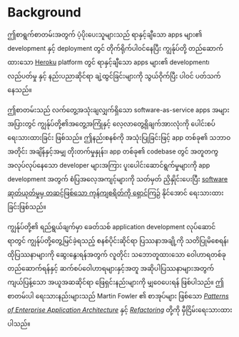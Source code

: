 Background
==========

ဤစာရွက်စာတမ်းအတွက် ပံ့ပိုးပေးသူများသည် ရာနှင့်ချီသော apps များ၏ development နှင့် deployment တွင် တိုက်ရိုက်ပါ၀င်နေပြီး ကျွန်ုပ်တို့ တည်ဆောက်ထားသော <a href="http://www.heroku.com/" target="_blank">Heroku</a> platform တွင် ရာနှင့်ချီသော apps များ၏ development၊ လည်ပတ်မှု နှင့် နည်းပညာဆိုင်ရာ ချဲ့ထွင်ခြင်းများကို သွယ်ဝိုက်ပြီး ပါဝင် ပတ်သက်နေသည်။

ဤစာတမ်းသည် လက်တွေ့အသုံးချလျှက်ရှိသော software-as-service apps အများအပြားတွင် ကျွန်ုပ်တို့၏အတွေ့အကြုံနှင့် လေ့လာတွေ့ရှိချက်အားလုံးကို ပေါင်းစပ်ရေးသားထားခြင်း ဖြစ်သည်။ ဤနည်းစနစ်ကို အသုံးပြုခြင်းဖြင့် app တစ်ခု၏ သဘာဝအတိုင်း အချိန်နှင့်အမျှ တိုးတက်မှုနှုန်း၊ app တစ်ခု၏ codebase တွင် အတူတကွ အလုပ်လုပ်နေသော developer များအကြား ပူးပေါင်းဆောင်ရွက်မှုများကို app development အတွက် စံပြအလေ့အကျင့်များကို သတ်မှတ် ညှိနှိုင်းပေးပြီး <a href="http://blog.heroku.com/archives/2011/6/28/the_new_heroku_4_erosion_resistance_explicit_contracts/" target="_blank">software ဆုတ်ယုတ်မှုမှ တဆင့်ဖြစ်သော ကုန်ကျစရိတ်ကို ရှောင်ကြဉ်</a> နိုင်အောင် ရေးသားထားခြင်းဖြစ်သည်။

ကျွန်ုပ်တို့၏​ ရည်ရွယ်ချက်မှာ ခေတ်သစ် application development လုပ်ဆောင်ရာတွင် ကျွန်ုပ်တို့တွေ့မြင်ခဲ့ရသည့် စနစ်ပိုင်းဆိုင်ရာ ပြဿနာအချို့ကို သတိပြုမိစေရန်၊ ထိုပြဿနာများကို ဆွေးနွေးရန်အတွက် လူတိုင်း သဘောတူထားသော ဝေါဟာရတစ်ခု တည်ဆောက်ရန်နှင့် ဆက်စပ်ဝေါဟာရများနှင့်အတူ အဆိုပါပြဿနာများအတွက် ကျယ်ပြန့်သော အယူအဆဆိုင်ရာ ဖြေရှင်းနည်းများကို မျှဝေပေးရန် ဖြစ်ပါသည်။ ဤစာတမ်းပါ ရေးသားနည်းများသည်  Martin Fowler ၏ စာအုပ်များ ဖြစ်သော *<a href="https://books.google.com/books/about/Patterns_of_enterprise_application_archi.html?id=FyWZt5DdvFkC" target="_blank">Patterns of Enterprise Application Architecture</a>* နှင့် *<a href="https://books.google.com/books/about/Refactoring.html?id=1MsETFPD3I0C" target="_blank">Refactoring</a>* တို့ကို မှီငြိမ်းရေးသားထားပါသည်။

